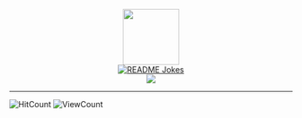 <p align="center">
  <img src="https://user-images.githubusercontent.com/3072734/89418764-743f4f00-d76b-11ea-981d-ce5792a3ca41.gif" width=100>
  <br>
  <a href="https://readme-jokes.vercel.app"><img align="center" src="https://readme-jokes.vercel.app/api" alt="README Jokes"></a>
  <br>
  <img align="center" src="https://github-readme-stats.vercel.app/api?username=shinyay&&show_icons=true&title_color=ffc857&icon_color=8ac926&text_color=daf7dc&bg_color=151515">
</p>

---

![HitCount](http://hits.dwyl.com/shinyay/shinyay.svg)
![ViewCount](https://views.whatilearened.today/views/github/shinyay/views.svg)
